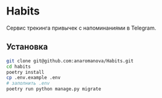 # Habits

Сервис трекинга привычек с напоминаниями в Telegram.

## Установка

```bash
git clone git@github.com:anaromanova/Habits.git
cd habits
poetry install
cp .env.example .env
# заполнить .env
poetry run python manage.py migrate